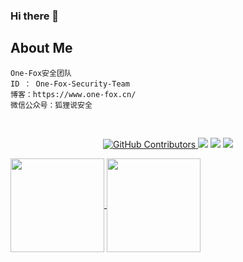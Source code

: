### Hi there 👋
## About Me
```
One-Fox安全团队
ID ： One-Fox-Security-Team
博客：https://www.one-fox.cn/
微信公众号：狐狸说安全
```
<br/>
  <p align="center">
    <a href="https://www.one-fox.cn/">
      <img alt="GitHub Contributors" src="https://img.shields.io/badge/%E5%AE%89%E5%85%A8%E5%9B%A2%E9%98%9F-One--fox-pink" />
    </a>
    <img src="https://img.shields.io/badge/%E5%BE%AE%E4%BF%A1%E5%85%AC%E4%BC%97%E5%8F%B7-%E7%8B%90%E7%8B%B8%E8%AF%B4%E5%AE%89%E5%85%A8-blue">
    <img src="https://badgen.net/github/stars/One-Fox-Security-Team/One-Fox-T00ls/?icon=github&color=black">
    <img src="https://badgen.net/github/issues/One-Fox-Security-Team/One-Fox-T00ls">
</p>

<a href="https://github.com/One-Fox-Security-Team">
  <img height=150 align="center" src="https://github-readme-stats.vercel.app/api?username=One-Fox-Security-Team"/>
</a>
<a href="https://github.com/One-Fox-Security-Team/One-Fox-T00ls">
  <img height=150 align="center" src="https://github-readme-stats.vercel.app/api/top-langs?username=One-Fox-Security-Team&layout=compact&langs_count=8&card_width=320" />
</a>

